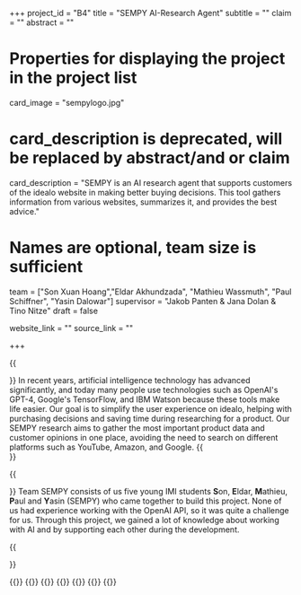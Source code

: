 +++
project_id = "B4"
title = "SEMPY AI-Research Agent"
subtitle = ""
claim = ""
abstract = ""

# Properties for displaying the project in the project list
card_image = "sempylogo.jpg"
# card_description is deprecated, will be replaced by abstract/and or claim
card_description = "SEMPY is an AI research agent that supports customers of the idealo website in making better buying decisions. This tool gathers information from various websites, summarizes it, and provides the best advice." 

# Names are optional, team size is sufficient
team = ["Son Xuan Hoang","Eldar Akhundzada", "Mathieu Wassmuth", "Paul Schiffner", "Yasin Dalowar"]
supervisor = "Jakob Panten & Jana Dolan & Tino Nitze"
draft = false

website_link = ""
source_link = ""

+++


{{<section title="Our Goal">}}
In recent years, artificial intelligence technology has advanced significantly, and today many people use technologies such as OpenAI's GPT-4, Google's TensorFlow, and IBM Watson because these tools make life easier. Our goal is to simplify the user experience on idealo, helping with purchasing decisions and saving time during researching for a product. Our SEMPY research aims to gather the most important product data and customer opinions in one place, avoiding the need to search on different platforms such as YouTube, Amazon, and Google. 
{{</section>}}

{{<section title="The team">}}
Team SEMPY consists of us five young IMI students **S**on, **E**ldar, **M**athieu, **P**aul and **Y**asin (SEMPY) who came together to build this project. None of us had experience working with the OpenAI API, so it was quite a challenge for us. Through this project, we gained a lot of knowledge about working with AI and by supporting each other during the development.

{{</section>}} 

{{<gallery>}}
{{<team-member image="son.jpg" name="Son Xuan Hoang">}} 
{{<team-member image="eldar.jpg" name="Eldar Akhundzada">}}
{{<team-member image="mathieu.jpg" name="Mathieu Wassmuth">}}
{{<team-member image="paul.jpg" name="Paul Schiffner">}}
{{<team-member image="yasin.jpg" name="Yasin Dalowar">}}
{{</gallery>}}


